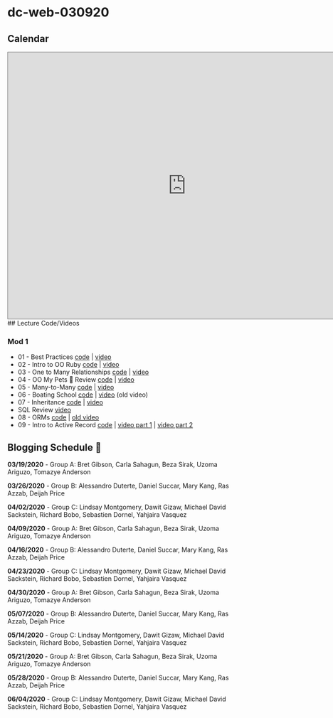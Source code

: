 # dc-web-030920

## Calendar

<iframe src="https://calendar.google.com/calendar/embed?height=600&amp;wkst=1&amp;bgcolor=%23ffffff&amp;ctz=America%2FNew_York&amp;src=ZmxhdGlyb25zY2hvb2wuY29tX2pubWt1MXAwMG9oaW1vajRmMnBodGxlczYwQGdyb3VwLmNhbGVuZGFyLmdvb2dsZS5jb20&amp;src=ZmxhdGlyb25zY2hvb2wuY29tX250MDhkNjRuNjlvdTdoYTNnYXRvamEwaW9vQGdyb3VwLmNhbGVuZGFyLmdvb2dsZS5jb20&amp;color=%2333B679&amp;color=%23B39DDB&amp;mode=WEEK" style="border:solid 1px #777" width="800" height="600" frameborder="0" scrolling="no"></iframe>## Lecture Code/Videos

### Mod 1

* 01 - Best Practices [code](https://github.com/learn-co-students/dc-web-030920/tree/master/01-Hasketball) | [video](https://youtu.be/HWAHL6Rfofo)
* 02 - Intro to OO Ruby [code](https://github.com/learn-co-students/dc-web-030920/tree/master/02-Intro-to-OO) | [video](https://youtu.be/8TZc52Mcui0)
* 03 - One to Many Relationships [code](https://github.com/learn-co-students/dc-web-030920/tree/master/03-One-to-Many) | [video](https://youtu.be/Z_crR62KgCU)
* 04 - OO My Pets 🧪 Review [code](https://github.com/learn-co-students/dc-web-030920/tree/master/05-OO-My-Pets) | [video](https://youtu.be/kSGLppn0n2o)
* 05 - Many-to-Many [code](https://github.com/learn-co-students/dc-web-030920/tree/master/04-Many-to-Many) | [video](https://youtu.be/m0hHjv8luZ8)
* 06 - Boating School [code](https://github.com/learn-co-students/dc-web-030920/tree/master/06-Boating-School) | [video](https://www.youtube.com/watch?v=j1nuxivf3Gc&feature=youtu.be) (old video)
* 07 - Inheritance [code](https://github.com/learn-co-students/dc-web-030920/tree/master/07-Inheritence) | [video](https://youtu.be/FgArehPdZGk)
* SQL Review [video](https://www.youtube.com/watch?v=hBxyj5l6L8k&feature=youtu.be)
* 08 - ORMs [code](https://github.com/learn-co-students/dc-web-030920/tree/master/08-ORMs) | [old video](https://www.youtube.com/watch?v=suuIrVDOWVQ&feature=youtu.be)
* 09 - Intro to Active Record [code](https://github.com/learn-co-students/dc-web-030920/tree/master/09-Intro-To-Active-Record) | [video part 1]() | [video part 2]()

## Blogging Schedule 🎉

**03/19/2020** - Group A: Bret Gibson, Carla Sahagun, Beza Sirak, Uzoma Ariguzo, Tomazye Anderson

**03/26/2020** - Group B: Alessandro Duterte, Daniel Succar, Mary Kang, Ras Azzab, Deijah Price

**04/02/2020** - Group C: Lindsay Montgomery, Dawit Gizaw, Michael David Sackstein, Richard Bobo, Sebastien Dornel, Yahjaira Vasquez

**04/09/2020** - Group A: Bret Gibson, Carla Sahagun, Beza Sirak, Uzoma Ariguzo, Tomazye Anderson

**04/16/2020** - Group B: Alessandro Duterte, Daniel Succar, Mary Kang, Ras Azzab, Deijah Price

**04/23/2020** - Group C: Lindsay Montgomery, Dawit Gizaw, Michael David Sackstein, Richard Bobo, Sebastien Dornel, Yahjaira Vasquez

**04/30/2020** - Group A: Bret Gibson, Carla Sahagun, Beza Sirak, Uzoma Ariguzo, Tomazye Anderson

**05/07/2020** - Group B: Alessandro Duterte, Daniel Succar, Mary Kang, Ras Azzab, Deijah Price

**05/14/2020** - Group C: Lindsay Montgomery, Dawit Gizaw, Michael David Sackstein, Richard Bobo, Sebastien Dornel, Yahjaira Vasquez

**05/21/2020** - Group A: Bret Gibson, Carla Sahagun, Beza Sirak, Uzoma Ariguzo, Tomazye Anderson

**05/28/2020** - Group B: Alessandro Duterte, Daniel Succar, Mary Kang, Ras Azzab, Deijah Price

**06/04/2020** - Group C: Lindsay Montgomery, Dawit Gizaw, Michael David Sackstein, Richard Bobo, Sebastien Dornel, Yahjaira Vasquez
